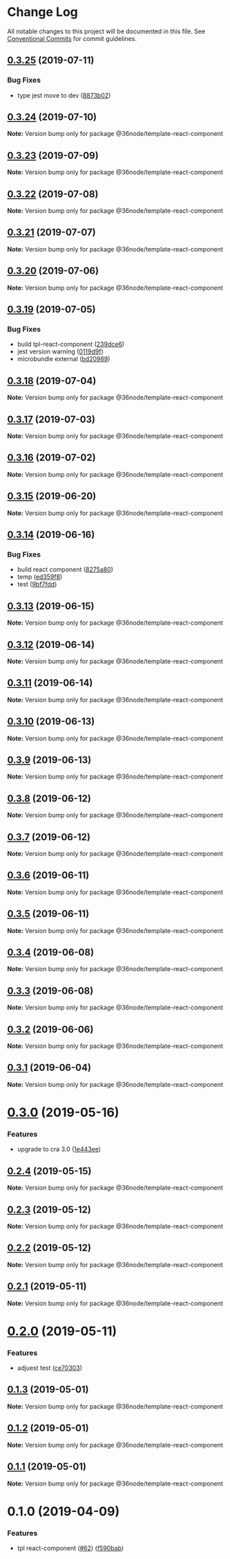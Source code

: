 # Change Log

All notable changes to this project will be documented in this file.
See [Conventional Commits](https://conventionalcommits.org) for commit guidelines.

## [0.3.25](https://github.com/36node/sketch/compare/@36node/template-react-component@0.3.24...@36node/template-react-component@0.3.25) (2019-07-11)


### Bug Fixes

* type jest move to dev ([8873b02](https://github.com/36node/sketch/commit/8873b02))





## [0.3.24](https://github.com/36node/sketch/compare/@36node/template-react-component@0.3.23...@36node/template-react-component@0.3.24) (2019-07-10)

**Note:** Version bump only for package @36node/template-react-component





## [0.3.23](https://github.com/36node/sketch/compare/@36node/template-react-component@0.3.22...@36node/template-react-component@0.3.23) (2019-07-09)

**Note:** Version bump only for package @36node/template-react-component





## [0.3.22](https://github.com/36node/sketch/compare/@36node/template-react-component@0.3.21...@36node/template-react-component@0.3.22) (2019-07-08)

**Note:** Version bump only for package @36node/template-react-component





## [0.3.21](https://github.com/36node/sketch/compare/@36node/template-react-component@0.3.20...@36node/template-react-component@0.3.21) (2019-07-07)

**Note:** Version bump only for package @36node/template-react-component





## [0.3.20](https://github.com/36node/sketch/compare/@36node/template-react-component@0.3.19...@36node/template-react-component@0.3.20) (2019-07-06)

**Note:** Version bump only for package @36node/template-react-component





## [0.3.19](https://github.com/36node/sketch/compare/@36node/template-react-component@0.3.18...@36node/template-react-component@0.3.19) (2019-07-05)


### Bug Fixes

* build tpl-react-component ([239dce6](https://github.com/36node/sketch/commit/239dce6))
* jest version warning ([0119d9f](https://github.com/36node/sketch/commit/0119d9f))
* microbundle external ([bd20989](https://github.com/36node/sketch/commit/bd20989))





## [0.3.18](https://github.com/36node/sketch/compare/@36node/template-react-component@0.3.17...@36node/template-react-component@0.3.18) (2019-07-04)

**Note:** Version bump only for package @36node/template-react-component





## [0.3.17](https://github.com/36node/sketch/compare/@36node/template-react-component@0.3.16...@36node/template-react-component@0.3.17) (2019-07-03)

**Note:** Version bump only for package @36node/template-react-component





## [0.3.16](https://github.com/36node/sketch/compare/@36node/template-react-component@0.3.15...@36node/template-react-component@0.3.16) (2019-07-02)

**Note:** Version bump only for package @36node/template-react-component





## [0.3.15](https://github.com/36node/sketch/compare/@36node/template-react-component@0.3.14...@36node/template-react-component@0.3.15) (2019-06-20)

**Note:** Version bump only for package @36node/template-react-component





## [0.3.14](https://github.com/36node/sketch/compare/@36node/template-react-component@0.3.13...@36node/template-react-component@0.3.14) (2019-06-16)


### Bug Fixes

* build react component ([8275a80](https://github.com/36node/sketch/commit/8275a80))
* temp ([ed359f8](https://github.com/36node/sketch/commit/ed359f8))
* test ([9bf7fdd](https://github.com/36node/sketch/commit/9bf7fdd))





## [0.3.13](https://github.com/36node/sketch/compare/@36node/template-react-component@0.3.12...@36node/template-react-component@0.3.13) (2019-06-15)

**Note:** Version bump only for package @36node/template-react-component





## [0.3.12](https://github.com/36node/sketch/compare/@36node/template-react-component@0.3.11...@36node/template-react-component@0.3.12) (2019-06-14)

**Note:** Version bump only for package @36node/template-react-component





## [0.3.11](https://github.com/36node/sketch/compare/@36node/template-react-component@0.3.10...@36node/template-react-component@0.3.11) (2019-06-14)

**Note:** Version bump only for package @36node/template-react-component





## [0.3.10](https://github.com/36node/sketch/compare/@36node/template-react-component@0.3.9...@36node/template-react-component@0.3.10) (2019-06-13)

**Note:** Version bump only for package @36node/template-react-component





## [0.3.9](https://github.com/36node/sketch/compare/@36node/template-react-component@0.3.8...@36node/template-react-component@0.3.9) (2019-06-13)

**Note:** Version bump only for package @36node/template-react-component





## [0.3.8](https://github.com/36node/sketch/compare/@36node/template-react-component@0.3.7...@36node/template-react-component@0.3.8) (2019-06-12)

**Note:** Version bump only for package @36node/template-react-component





## [0.3.7](https://github.com/36node/sketch/compare/@36node/template-react-component@0.3.6...@36node/template-react-component@0.3.7) (2019-06-12)

**Note:** Version bump only for package @36node/template-react-component





## [0.3.6](https://github.com/36node/sketch/compare/@36node/template-react-component@0.3.5...@36node/template-react-component@0.3.6) (2019-06-11)

**Note:** Version bump only for package @36node/template-react-component





## [0.3.5](https://github.com/36node/sketch/compare/@36node/template-react-component@0.3.4...@36node/template-react-component@0.3.5) (2019-06-11)

**Note:** Version bump only for package @36node/template-react-component





## [0.3.4](https://github.com/36node/sketch/compare/@36node/template-react-component@0.3.3...@36node/template-react-component@0.3.4) (2019-06-08)

**Note:** Version bump only for package @36node/template-react-component





## [0.3.3](https://github.com/36node/sketch/compare/@36node/template-react-component@0.3.2...@36node/template-react-component@0.3.3) (2019-06-08)

**Note:** Version bump only for package @36node/template-react-component





## [0.3.2](https://github.com/36node/sketch/compare/@36node/template-react-component@0.3.1...@36node/template-react-component@0.3.2) (2019-06-06)

**Note:** Version bump only for package @36node/template-react-component





## [0.3.1](https://github.com/36node/sketch/compare/@36node/template-react-component@0.3.0...@36node/template-react-component@0.3.1) (2019-06-04)

**Note:** Version bump only for package @36node/template-react-component





# [0.3.0](https://github.com/36node/sketch/compare/@36node/template-react-component@0.2.4...@36node/template-react-component@0.3.0) (2019-05-16)


### Features

* upgrade to cra 3.0 ([1e443ee](https://github.com/36node/sketch/commit/1e443ee))





## [0.2.4](https://github.com/36node/sketch/compare/@36node/template-react-component@0.2.3...@36node/template-react-component@0.2.4) (2019-05-15)

**Note:** Version bump only for package @36node/template-react-component





## [0.2.3](https://github.com/36node/sketch/compare/@36node/template-react-component@0.2.2...@36node/template-react-component@0.2.3) (2019-05-12)

**Note:** Version bump only for package @36node/template-react-component





## [0.2.2](https://github.com/36node/sketch/compare/@36node/template-react-component@0.2.1...@36node/template-react-component@0.2.2) (2019-05-12)

**Note:** Version bump only for package @36node/template-react-component





## [0.2.1](https://github.com/36node/sketch/compare/@36node/template-react-component@0.2.0...@36node/template-react-component@0.2.1) (2019-05-11)

**Note:** Version bump only for package @36node/template-react-component





# [0.2.0](https://github.com/36node/sketch/compare/@36node/template-react-component@0.1.3...@36node/template-react-component@0.2.0) (2019-05-11)


### Features

* adjuest test ([ce70303](https://github.com/36node/sketch/commit/ce70303))





## [0.1.3](https://github.com/36node/sketch/compare/@36node/template-react-component@0.1.2...@36node/template-react-component@0.1.3) (2019-05-01)

**Note:** Version bump only for package @36node/template-react-component





## [0.1.2](https://github.com/36node/sketch/compare/@36node/template-react-component@0.1.1...@36node/template-react-component@0.1.2) (2019-05-01)

**Note:** Version bump only for package @36node/template-react-component





## [0.1.1](https://github.com/36node/sketch/compare/@36node/template-react-component@0.1.0...@36node/template-react-component@0.1.1) (2019-05-01)

**Note:** Version bump only for package @36node/template-react-component





# 0.1.0 (2019-04-09)


### Features

* tpl react-component ([#62](https://github.com/36node/sketch/issues/62)) ([f590bab](https://github.com/36node/sketch/commit/f590bab))
